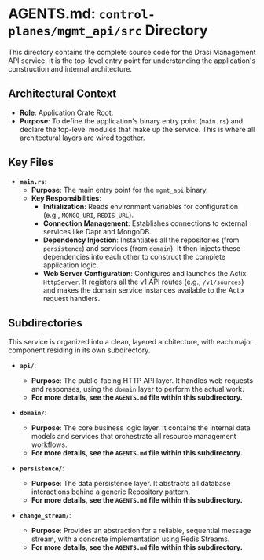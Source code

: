 # AGENTS.md: `control-planes/mgmt_api/src` Directory

This directory contains the complete source code for the Drasi Management API service. It is the top-level entry point for understanding the application's construction and internal architecture.

## Architectural Context

-   **Role**: Application Crate Root.
-   **Purpose**: To define the application's binary entry point (`main.rs`) and declare the top-level modules that make up the service. This is where all architectural layers are wired together.

## Key Files

-   **`main.rs`**:
    -   **Purpose**: The main entry point for the `mgmt_api` binary.
    -   **Key Responsibilities**:
        -   **Initialization**: Reads environment variables for configuration (e.g., `MONGO_URI`, `REDIS_URL`).
        -   **Connection Management**: Establishes connections to external services like Dapr and MongoDB.
        -   **Dependency Injection**: Instantiates all the repositories (from `persistence`) and services (from `domain`). It then injects these dependencies into each other to construct the complete application logic.
        -   **Web Server Configuration**: Configures and launches the Actix `HttpServer`. It registers all the v1 API routes (e.g., `/v1/sources`) and makes the domain service instances available to the Actix request handlers.

## Subdirectories

This service is organized into a clean, layered architecture, with each major component residing in its own subdirectory.

-   **`api/`**:
    -   **Purpose**: The public-facing HTTP API layer. It handles web requests and responses, using the `domain` layer to perform the actual work.
    -   **For more details, see the `AGENTS.md` file within this subdirectory.**

-   **`domain/`**:
    -   **Purpose**: The core business logic layer. It contains the internal data models and services that orchestrate all resource management workflows.
    -   **For more details, see the `AGENTS.md` file within this subdirectory.**

-   **`persistence/`**:
    -   **Purpose**: The data persistence layer. It abstracts all database interactions behind a generic Repository pattern.
    -   **For more details, see the `AGENTS.md` file within this subdirectory.**

-   **`change_stream/`**:
    -   **Purpose**: Provides an abstraction for a reliable, sequential message stream, with a concrete implementation using Redis Streams.
    -   **For more details, see the `AGENTS.md` file within this subdirectory.**
